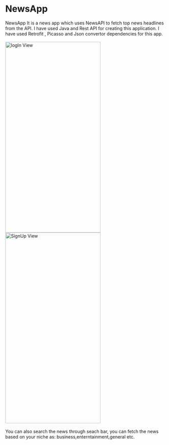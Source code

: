 # NewsApp
NewsApp It is a news app which uses NewsAPI to fetch top news headlines from the API. I have used Java and Rest API for creating this application.
I have used Retrofit , Picasso and Json convertor dependencies for this app.<br>
<br><img width="300" height="600" alt="logIn View" src="https://user-images.githubusercontent.com/73280986/148678716-dbfaaf31-d5ae-4d39-9105-271a03f91584.jpeg">
<img width="300" height="600" alt="SignUp View" src="https://user-images.githubusercontent.com/73280986/148678718-e13dbcce-6d19-4b48-bbc1-6a9052f1f0ad.jpeg">
<br>
<br>You can also search the news through seach bar, you can fetch the news based on your niche as: business,enterntainment,general etc.
